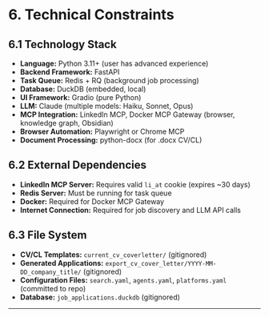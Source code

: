 # 6. Technical Constraints

## 6.1 Technology Stack

- **Language:** Python 3.11+ (user has advanced experience)
- **Backend Framework:** FastAPI
- **Task Queue:** Redis + RQ (background job processing)
- **Database:** DuckDB (embedded, local)
- **UI Framework:** Gradio (pure Python)
- **LLM:** Claude (multiple models: Haiku, Sonnet, Opus)
- **MCP Integration:** LinkedIn MCP, Docker MCP Gateway (browser, knowledge graph, Obsidian)
- **Browser Automation:** Playwright or Chrome MCP
- **Document Processing:** python-docx (for .docx CV/CL)

## 6.2 External Dependencies

- **LinkedIn MCP Server:** Requires valid `li_at` cookie (expires ~30 days)
- **Redis Server:** Must be running for task queue
- **Docker:** Required for Docker MCP Gateway
- **Internet Connection:** Required for job discovery and LLM API calls

## 6.3 File System

- **CV/CL Templates:** `current_cv_coverletter/` (gitignored)
- **Generated Applications:** `export_cv_cover_letter/YYYY-MM-DD_company_title/` (gitignored)
- **Configuration Files:** `search.yaml`, `agents.yaml`, `platforms.yaml` (committed to repo)
- **Database:** `job_applications.duckdb` (gitignored)

---

